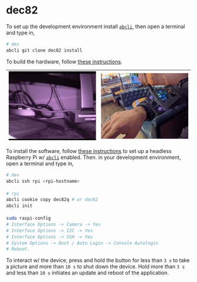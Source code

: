 # dec82

To set up the development environment install [`abcli`](https://github.com/kamangir/awesome-bash-cli), then open a terminal and type in,

```bash
# dev
abcli git clone dec82 install
```

To build the hardware, follow [these instructions](https://github.com/kamangir/blue-bracket/blob/main/designs/dec82.md). 

| ![image](https://github.com/kamangir/blue-bracket/raw/main/images/dec82-5.jpg) | ![image](https://github.com/kamangir/blue-bracket/raw/main/images/dec82-6.jpg) |
|---|---| 

To install the software, follow [these instructions](https://github.com/kamangir/awesome-bash-cli/wiki/Raspberry-Pi) to set up a headless Raspberry Pi w/ [`abcli`](https://github.com/kamangir/awesome-bash-cli) enabled. Then. in your development environment, open a terminal and type in,

```bash
# dev
abcli ssh rpi <rpi-hostname>

# rpi
abcli cookie copy dec82q # or dec82
abcli init

sudo raspi-config
# Interface Options -> Camera -> Yes
# Interface Options -> I2C -> Yes
# Interface Options -> SSH -> Yes
# System Options -> Boot / Auto Login -> Console Autologin
# Reboot.
```


To interact w/ the device, press and hold the button for less than `3 s` to take a picture and more than `10 s` to shut down the device. Hold more than `3 s` and less than `10 s` initiates an update and reboot of the application.